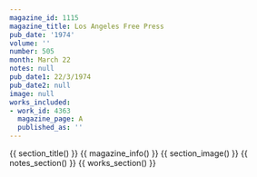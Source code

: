 ```yaml
---
magazine_id: 1115
magazine_title: Los Angeles Free Press
pub_date: '1974'
volume: ''
number: 505
month: March 22
notes: null
pub_date1: 22/3/1974
pub_date2: null
image: null
works_included:
- work_id: 4363
  magazine_page: A
  published_as: ''
---
```


{{ section_title() }}
{{ magazine_info() }}
{{ section_image() }}
{{ notes_section() }}
{{ works_section() }}
